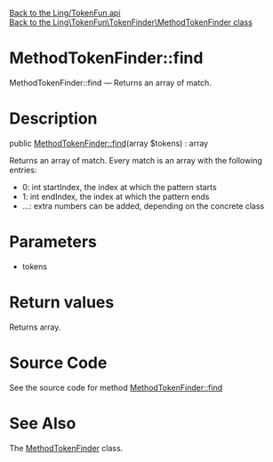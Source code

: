 [Back to the Ling/TokenFun api](https://github.com/lingtalfi/TokenFun/blob/master/doc/api/Ling/TokenFun.md)<br>
[Back to the Ling\TokenFun\TokenFinder\MethodTokenFinder class](https://github.com/lingtalfi/TokenFun/blob/master/doc/api/Ling/TokenFun/TokenFinder/MethodTokenFinder.md)


MethodTokenFinder::find
================



MethodTokenFinder::find — Returns an array of match.




Description
================


public [MethodTokenFinder::find](https://github.com/lingtalfi/TokenFun/blob/master/doc/api/Ling/TokenFun/TokenFinder/MethodTokenFinder/find.md)(array $tokens) : array




Returns an array of match.
Every match is an array with the following entries:

- 0: int startIndex, the index at which the pattern starts
- 1: int endIndex, the index at which the pattern ends
- ...: extra numbers can be added, depending on the concrete class




Parameters
================


- tokens

    


Return values
================

Returns array.








Source Code
===========
See the source code for method [MethodTokenFinder::find](https://github.com/lingtalfi/TokenFun/blob/master/TokenFinder/MethodTokenFinder.php#L38-L152)


See Also
================

The [MethodTokenFinder](https://github.com/lingtalfi/TokenFun/blob/master/doc/api/Ling/TokenFun/TokenFinder/MethodTokenFinder.md) class.



